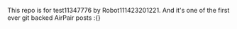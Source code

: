 This repo is for test11347776 by Robot111423201221. And it's one of the first ever git backed AirPair posts :{}